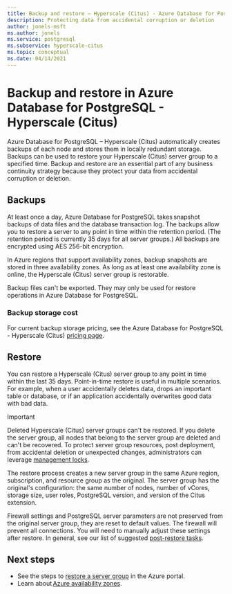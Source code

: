 ```yaml
---
title: Backup and restore – Hyperscale (Citus) - Azure Database for PostgreSQL
description: Protecting data from accidental corruption or deletion
author: jonels-msft
ms.author: jonels
ms.service: postgresql
ms.subservice: hyperscale-citus
ms.topic: conceptual
ms.date: 04/14/2021
---
```


# Backup and restore in Azure Database for PostgreSQL - Hyperscale (Citus)

Azure Database for PostgreSQL – Hyperscale (Citus) automatically creates
backups of each node and stores them in locally redundant storage. Backups can
be used to restore your Hyperscale (Citus) server group to a specified time.
Backup and restore are an essential part of any business continuity strategy
because they protect your data from accidental corruption or deletion.

## Backups

At least once a day, Azure Database for PostgreSQL takes snapshot backups of
data files and the database transaction log. The backups allow you to restore a
server to any point in time within the retention period. (The retention period
is currently 35 days for all server groups.) All backups are encrypted using
AES 256-bit encryption.

In Azure regions that support availability zones, backup snapshots are stored
in three availability zones. As long as at least one availability zone is
online, the Hyperscale (Citus) server group is restorable.

Backup files can't be exported. They may only be used for restore operations
in Azure Database for PostgreSQL.

### Backup storage cost

For current backup storage pricing, see the Azure Database for PostgreSQL -
Hyperscale (Citus) [pricing
page](https://azure.microsoft.com/pricing/details/postgresql/hyperscale-citus/).

## Restore

You can restore a Hyperscale (Citus) server group to any point in time within
the last 35 days.  Point-in-time restore is useful in multiple scenarios. For
example, when a user accidentally deletes data, drops an important table or
database, or if an application accidentally overwrites good data with bad data.

> [!IMPORTANT]
> Deleted Hyperscale (Citus) server groups can't be restored. If you delete the
> server group, all nodes that belong to the server group are deleted and can't
> be recovered. To protect server group resources, post deployment, from
> accidental deletion or unexpected changes, administrators can leverage
> [management locks](../azure-resource-manager/management/lock-resources.md).

The restore process creates a new server group in the same Azure region,
subscription, and resource group as the original. The server group has the
original's configuration: the same number of nodes, number of vCores, storage
size, user roles, PostgreSQL version, and version of the Citus extension.

Firewall settings and PostgreSQL server parameters are not preserved from the
original server group, they are reset to default values. The firewall will
prevent all connections. You will need to manually adjust these settings after
restore. In general, see our list of suggested [post-restore
tasks](howto-restore-portal.md#post-restore-tasks).

## Next steps

* See the steps to [restore a server group](howto-restore-portal.md)
  in the Azure portal.
* Learn about [Azure availability zones](../availability-zones/az-overview.md).
